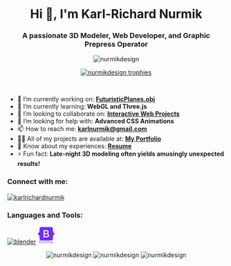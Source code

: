 <h1 align="center">Hi 👋, I'm Karl-Richard Nurmik</h1>
<h3 align="center">A passionate 3D Modeler, Web Developer, and Graphic Prepress Operator</h3>

<p align="center">
  <img src="https://komarev.com/ghpvc/?username=nurmikdesign&label=Profile%20views&color=0e75b6&style=flat" alt="nurmikdesign" />
</p>

<p align="center">
  <a href="https://github.com/ryo-ma/github-profile-trophy"><img src="https://github-profile-trophy.vercel.app/?username=nurmikdesign" alt="nurmikdesign trophies" /></a>
</p>

<p align="center">
  <a href="https://twitter.com/" target="blank"><img src="https://img.shields.io/twitter/follow/?logo=twitter&style=for-the-badge" alt="" /></a>
</p>

- 🔭 I’m currently working on: [**FuturisticPlanes.obj**](https://linktr.ee/nurmik)
- 🌱 I’m currently learning: **WebGL and Three.js**
- 👯 I’m looking to collaborate on: [**Interactive Web Projects**](https://linktr.ee/nurmik)
- 🤝 I’m looking for help with: **Advanced CSS Animations**
- 📫 How to reach me: **[karlnurmik@gmail.com](mailto:karlnurmik@gmail.com)**
- 👨‍💻 All of my projects are available at: [**My Portfolio**](https://linktr.ee/nurmik)
- 📄 Know about my experiences: [**Resume**](https://linktr.ee/nurmik)
- ⚡ Fun fact: **Late-night 3D modeling often yields amusingly unexpected results!**

<h3 align="left">Connect with me:</h3>
<p align="left">
  <a href="https://facebook.com/karlrichardnurmik" target="blank"><img align="center" src="https://raw.githubusercontent.com/rahuldkjain/github-profile-readme-generator/master/src/images/icons/Social/facebook.svg" alt="karlrichardnurmik" height="30" width="40" /></a>
</p>

<h3 align="left">Languages and Tools:</h3>
<p align="left">
  <a href="https://www.blender.org/" target="_blank" rel="noreferrer"><img src="https://download.blender.org/branding/community/blender_community_badge_white.svg" alt="blender" width="40" height="40"/></a>
  <a href="https://getbootstrap.com" target="_blank" rel="noreferrer"><img src="https://raw.githubusercontent.com/devicons/devicon/master/icons/bootstrap/bootstrap-plain-wordmark.svg" alt="bootstrap" width="40" height="40"/></a>
  <!-- Additional icons -->
</p>

<div align="center">
  <img src="https://github-readme-stats.vercel.app/api/top-langs?username=nurmikdesign&show_icons=true&locale=en&layout=compact" alt="nurmikdesign" />
  <img src="https://github-readme-stats.vercel.app/api?username=nurmikdesign&show_icons=true&locale=en" alt="nurmikdesign" />
  <img src="https://github-readme-streak-stats.herokuapp.com/?user=nurmikdesign&" alt="nurmikdesign" />
</div>
